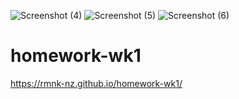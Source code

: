 ![Screenshot (4)](https://user-images.githubusercontent.com/86906047/130376337-f4fba96a-f736-4b2b-920a-db954aa62db8.png)
![Screenshot (5)](https://user-images.githubusercontent.com/86906047/130376352-ac45e7e6-e260-4478-ba98-391e0c9fb11d.png)
![Screenshot (6)](https://user-images.githubusercontent.com/86906047/130376356-4296957a-60c1-4ca4-80ce-ba4e9e370dc0.png)
# homework-wk1
https://rmnk-nz.github.io/homework-wk1/
